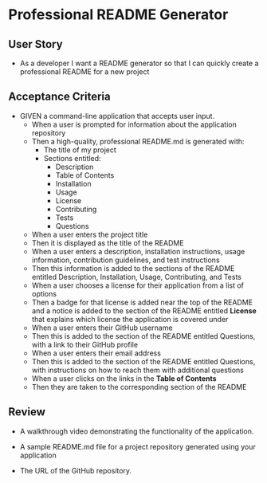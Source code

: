 # Professional README Generator

## User Story

- As a developer I want a README generator so that I can quickly create a professional README for a new project

## Acceptance Criteria

- GIVEN a command-line application that accepts user input.
  - When a user is prompted for information about the application repository
  - Then a high-quality, professional README.md is generated with:
    - The title of my project
    - Sections entitled:
      - Description
      - Table of Contents
      - Installation
      - Usage
      - License
      - Contributing
      - Tests
      - Questions
  - When a user enters the project title
  - Then it is displayed as the title of the README
   - When a user enters a description, installation instructions, usage information, contribution guidelines, and test instructions
  - Then this information is added to the sections of the README entitled Description, Installation, Usage, Contributing, and Tests
  - When a user chooses a license for their application from a list of options
  - Then a badge for that license is added near the top of the README and a notice is added to the section of the README entitled **License** that explains which license the application is covered under
  - When a user enters their GitHub username
  - Then this is added to the section of the README entitled Questions, with a link to their GitHub profile
  - When a user enters their email address
  - Then this is added to the section of the README entitled Questions, with instructions on how to reach them with additional questions
  - When a user clicks on the links in the **Table of Contents**
  - Then they are taken to the corresponding section of the README

## Review

- A walkthrough video demonstrating the functionality of the application.

- A sample README.md file for a project repository generated using your application

- The URL of the GitHub repository.
